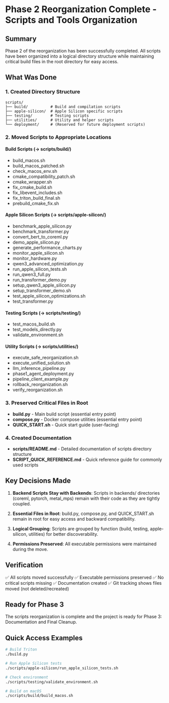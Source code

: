 # Phase 2 Reorganization Complete - Scripts and Tools Organization

## Summary

Phase 2 of the reorganization has been successfully completed. All scripts have been organized into a logical directory structure while maintaining critical build files in the root directory for easy access.

## What Was Done

### 1. Created Directory Structure
```
scripts/
├── build/          # Build and compilation scripts
├── apple-silicon/  # Apple Silicon specific scripts
├── testing/        # Testing scripts
├── utilities/      # Utility and helper scripts
└── deployment/     # (Reserved for future deployment scripts)
```

### 2. Moved Scripts to Appropriate Locations

#### Build Scripts (→ scripts/build/)
- build_macos.sh
- build_macos_patched.sh
- check_macos_env.sh
- cmake_compatibility_patch.sh
- cmake_wrapper.sh
- fix_cmake_build.sh
- fix_libevent_includes.sh
- fix_triton_build_final.sh
- prebuild_cmake_fix.sh

#### Apple Silicon Scripts (→ scripts/apple-silicon/)
- benchmark_apple_silicon.py
- benchmark_transformer.py
- convert_bert_to_coreml.py
- demo_apple_silicon.py
- generate_performance_charts.py
- monitor_apple_silicon.sh
- monitor_hardware.py
- qwen3_advanced_optimization.py
- run_apple_silicon_tests.sh
- run_qwen3_full.py
- run_transformer_demo.py
- setup_qwen3_apple_silicon.py
- setup_transformer_demo.sh
- test_apple_silicon_optimizations.sh
- test_transformer.py

#### Testing Scripts (→ scripts/testing/)
- test_macos_build.sh
- test_models_directly.py
- validate_environment.sh

#### Utility Scripts (→ scripts/utilities/)
- execute_safe_reorganization.sh
- execute_unified_solution.sh
- llm_inference_pipeline.py
- phase1_agent_deployment.py
- pipeline_client_example.py
- rollback_reorganization.sh
- verify_reorganization.sh

### 3. Preserved Critical Files in Root
- **build.py** - Main build script (essential entry point)
- **compose.py** - Docker compose utilities (essential entry point)
- **QUICK_START.sh** - Quick start guide (user-facing)

### 4. Created Documentation
- **scripts/README.md** - Detailed documentation of scripts directory structure
- **SCRIPT_QUICK_REFERENCE.md** - Quick reference guide for commonly used scripts

## Key Decisions Made

1. **Backend Scripts Stay with Backends**: Scripts in backends/ directories (coreml, pytorch, metal_mps) remain with their code as they are tightly coupled.

2. **Essential Files in Root**: build.py, compose.py, and QUICK_START.sh remain in root for easy access and backward compatibility.

3. **Logical Grouping**: Scripts are grouped by function (build, testing, apple-silicon, utilities) for better discoverability.

4. **Permissions Preserved**: All executable permissions were maintained during the move.

## Verification

✅ All scripts moved successfully
✅ Executable permissions preserved
✅ No critical scripts missing
✅ Documentation created
✅ Git tracking shows files moved (not deleted/recreated)

## Ready for Phase 3

The scripts reorganization is complete and the project is ready for Phase 3: Documentation and Final Cleanup.

## Quick Access Examples

```bash
# Build Triton
./build.py

# Run Apple Silicon tests
./scripts/apple-silicon/run_apple_silicon_tests.sh

# Check environment
./scripts/testing/validate_environment.sh

# Build on macOS
./scripts/build/build_macos.sh
```
